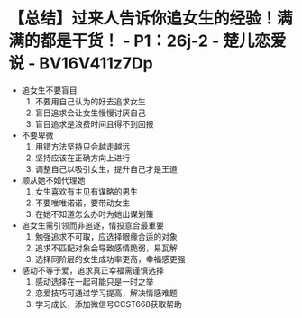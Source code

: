 # 【总结】过来人告诉你追女生的经验！满满的都是干货！ - P1：26j-2 - 楚儿恋爱说 - BV16V411z7Dp

-   追女生不要盲目
    1.  不要用自己认为的好去追求女生
    2.  盲目追求会让女生慢慢讨厌自己
    3.  盲目追求是浪费时间且得不到回报
-   不要卑微
    1.  用错方法坚持只会越走越远
    2.  坚持应该在正确方向上进行
    3.  调整自己以吸引女生，提升自己才是王道
-   顺从她不如代理她
    1.  女生喜欢有主见有谋略的男生
    2.  不要唯唯诺诺，要带动女生
    3.  在她不知道怎么办时为她出谋划策
-   追女生需引领而非追逐，情投意合最重要
    1.  勉强追求不可取，应选择眼缘合适的对象
    2.  追求不匹配对象会导致感情脆弱，易瓦解
    3.  选择同阶层的女生成功率更高，幸福感更强
-   感动不等于爱，追求真正幸福需谨慎选择
    1.  感动选择在一起可能只是一时之举
    2.  恋爱技巧可通过学习提高，解决情感难题
    3.  学习成长，添加微信号CCST668获取帮助